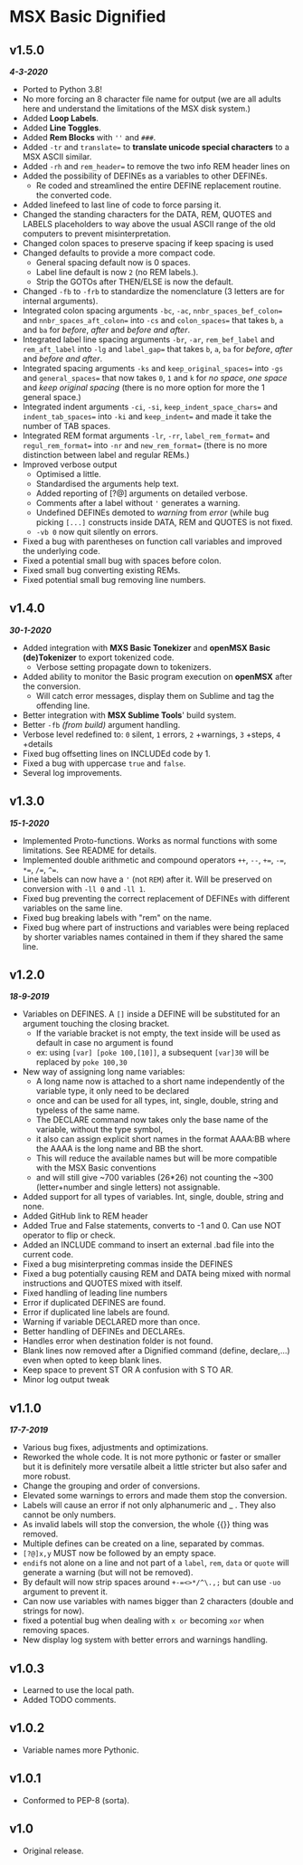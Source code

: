 # MSX Basic Dignified  
  
## **v1.5.0**  
***4-3-2020***  
- Ported to Python 3.8!  
- No more forcing an 8 character file name for output (we are all adults here and understand the limitations of the MSX disk system.)  
- Added **Loop Labels**.  
- Added **Line Toggles**.  
- Added **Rem Blocks** with `''` and `###`.  
- Added `-tr` and `translate=` to **translate unicode special characters** to a MSX ASCII similar.  
- Added `-rh` and `rem_header=` to remove the two info REM header lines on  
- Added the possibility of DEFINEs as a variables to other DEFINEs.  
	- Re coded and streamlined the entire DEFINE replacement routine.  
the converted code.  
- Added linefeed to last line of code to force parsing it.  
- Changed the standing characters for the DATA, REM, QUOTES and LABELS placeholders to way above the usual ASCII range of the old computers to prevent misinterpretation.  
- Changed colon spaces to preserve spacing if keep spacing is used  
- Changed defaults to provide a more compact code.  
	- General spacing default now is 0 spaces.  
	- Label line default is now `2` (no REM labels.).  
	- Strip the GOTOs after THEN/ELSE is now the default.  
- Changed `-fb` to `-frb` to standardize the nomenclature (3 letters are for internal arguments).  
- Integrated colon spacing arguments `-bc`, `-ac`, `nnbr_spaces_bef_colon=` and `nnbr_spaces_aft_colon=` into `-cs` and `colon_spaces=` that takes `b`, `a` and `ba` for *before*, *after* and *before and after*.  
- Integrated label line spacing arguments `-br`, `-ar`, `rem_bef_label` and `rem_aft_label` into `-lg` and `label_gap=` that takes `b`, `a`, `ba` for *before*, *after* and *before and after*.  
- Integrated spacing arguments `-ks` and `keep_original_spaces=` into `-gs` and `general_spaces=` that now takes `0`, `1` and `k` for *no space*, *one space* and *keep original spacing* (there is no more option for more the 1 general space.)  
- Integrated indent arguments `-ci`, `-si`, `keep_indent_space_chars=` and `indent_tab_spaces=` into `-ki` and `keep_indent=` and made it take the number of TAB spaces.  
- Integrated REM format arguments `-lr`, `-rr`, `label_rem_format=` and `regul_rem_format=` into `-nr` and `new_rem_format=` (there is no more distinction between label and regular REMs.)  
- Improved verbose output  
	- Optimised a little.  
	- Standardised the arguments help text.  
	- Added reporting of [?@] arguments on detailed verbose.  
	- Comments after a label without `'` generates a warning.  
	- Undefined DEFINEs demoted to *warning* from *error* (while bug picking `[...]` constructs inside DATA, REM and QUOTES is not fixed.  
	- `-vb 0` now quit silently on errors.  
- Fixed a bug with parentheses on function call variables and improved the underlying code.  
- Fixed a potential small bug with spaces before colon.  
- Fixed small bug converting existing REMs.  
- Fixed potential small bug removing line numbers.  
  
## **v1.4.0**  
***30-1-2020***  
- Added integration with **MXS Basic Tonekizer** and **openMSX Basic (de)Tokenizer** to export tokenized code.  
	- Verbose setting propagate down to tokenizers.  
- Added ability to monitor the Basic program execution on **openMSX** after the conversion.  
	- Will catch error messages, display them on Sublime and tag the offending line.  
- Better integration with **MSX Sublime Tools**' build system.  
- Better `-fb` *(from build)* argument handling.  
- Verbose level redefined to: `0` silent, `1` errors, `2` +warnings, `3` +steps, `4` +details  
- Fixed bug offsetting lines on INCLUDEd code by 1.  
- Fixed a bug with uppercase `true` and `false`.  
- Several log improvements.  
  
## **v1.3.0**  
***15-1-2020***  
- Implemented Proto-functions. Works as normal functions with some limitations. See README for details.  
- Implemented double arithmetic and compound operators `++`, `--`, `+=`, `-=`, `*=`, `/=`, `^=`.  
- Line labels can now have a `'` (not `REM`) after it. Will be preserved on conversion with `-ll 0` and `-ll 1`.  
- Fixed bug preventing the correct replacement of DEFINEs with different variables on the same line.  
- Fixed bug breaking labels with "rem" on the name.  
- Fixed bug where part of instructions and variables were being replaced by shorter variables names contained in them if they shared the same line.  
  
## **v1.2.0**  
***18-9-2019***  
- Variables on DEFINES. A `[]` inside a DEFINE will be substituted for an argument touching the closing bracket.  
	- If the variable bracket is not empty, the text inside will be used as default in case no argument is found  
	- ex: using `[var] [poke 100,[10]]`, a subsequent `[var]30` will be replaced by `poke 100,30`  
- New way of assigning long name variables:  
	- A long name now is attached to a short name independently of the variable type, it only need to be declared  
	- once and can be used for all types, int, single, double, string and typeless of the same name.  
	- The DECLARE command now takes only the base name of the variable, without the type symbol,  
	- it also can assign explicit short names in the format AAAA:BB where the AAAA is the long name and BB the short.  
	- This will reduce the available names but will be more compatible with the MSX Basic conventions  
	- and will still give ~700 variables (26*26) not counting the ~300 (letter+number and single letters) not assignable.  
- Added support for all types of variables. Int, single, double, string and none.  
- Added GitHub link to REM header  
- Added True and False statements, converts to -1 and 0. Can use NOT operator to flip or check.  
- Added an INCLUDE command to insert an external .bad file into the current code.  
- Fixed a bug misinterpreting commas inside the DEFINES  
- Fixed a bug potentially causing REM and DATA being mixed with normal instructions and QUOTES mixed with itself.  
- Fixed handling of leading line numbers  
- Error if duplicated DEFINES are found.  
- Error if duplicated line labels are found.  
- Warning if variable DECLARED more than once.  
- Better handling of DEFINEs and DECLAREs.  
- Handles error when destination folder is not found.  
- Blank lines now removed after a Dignified command (define, declare,...) even when opted to keep blank lines.  
- Keep space to prevent ST OR A confusion with S TO AR.  
- Minor log output tweak  
  
## **v1.1.0**  
***17-7-2019***  
- Various bug fixes, adjustments and optimizations.  
- Reworked the whole code. It is not more pythonic or faster or smaller but it is definitely more versatile albeit a little stricter but also safer and more robust.  
- Change the grouping and order of conversions.  
- Elevated some warnings to errors and made them stop the conversion.  
- Labels will cause an error if not only alphanumeric and _ . They also cannot be only numbers.  
- As invalid labels will stop the conversion, the whole {{}} thing was removed.  
- Multiple defines can be created on a line, separated by commas.  
- `[?@]x,y` MUST now be followed by an empty space.  
- `endif`s not alone on a line and not part of a `label`, `rem`, `data` or `quote` will generate a warning (but will not be removed).  
- By default will now strip spaces around `+-=<>*/^\.,;` but can use `-uo` argument to prevent it.  
- Can now use variables with names bigger than 2 characters (double and strings for now).  
- fixed a potential bug when dealing with `x or` becoming `xor` when removing spaces.  
- New display log system with better errors and warnings handling.  
  
## **v1.0.3**  
- Learned to use the local path.  
- Added TODO comments.  
  
## **v1.0.2**  
- Variable names more Pythonic.  
  
## **v1.0.1**  
- Conformed to PEP-8 (sorta).  
  
## **v1.0**  
- Original release.  
